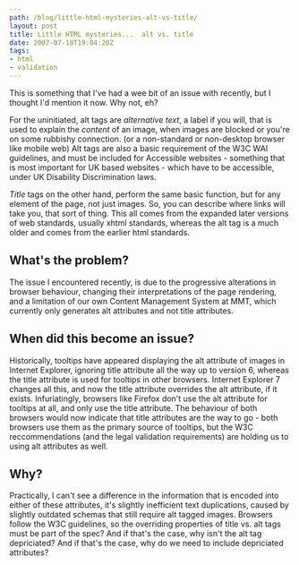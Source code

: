 ```yaml
---
path: /blog/little-html-mysteries-alt-vs-title/
layout: post
title: Little HTML mysteries...  alt vs. title
date: 2007-07-18T19:04:20Z
tags:
- html
- validation
---
```


This is something that I've had a wee bit of an issue with recently, but I thought I'd mention it now. Why not, eh?

For the uninitiated, alt tags are _alternative text_, a label if you will, that is used to explain the _content_ of an image, when images are blocked or you're on some rubbishy connection. (or a non-standard or non-desktop browser like mobile web) Alt tags are also a basic requirement of the W3C WAI guidelines, and must be included for Accessible websites - something that is most important for UK based websites - which have to be accessible, under UK Disability Discrimination laws.

_Title_ tags on the other hand, perform the same basic function, but for any element of the page, not just images. So, you can describe where links will take you, that sort of thing. This all comes from the expanded later versions of web standards, usually xhtml standards, whereas the alt tag is a much older and comes from the earlier html standards.

## What's the problem?

The issue I encountered recently, is due to the progressive alterations in browser behaviour, changing their interpretations of the page rendering, and a limitation of our own Content Management System at MMT, which currently only generates alt attributes and not title attributes.

## When did this become an issue?

Historically, tooltips have appeared displaying the alt attribute of images in Internet Explorer, ignoring title attribute all the way up to version 6, whereas the title attribute is used for tooltips in other browsers. Internet Explorer 7 changes all this, and now the title attribute overrides the alt attribute, if it exists. Infuriatingly, browsers like Firefox don't use the alt attribute for tooltips at all, and only use the title attribute. The behaviour of both browsers would now indicate that title attributes are the way to go - both browsers use them as the primary source of tooltips, but the W3C reccommendations (and the legal validation requirements) are holding us to using alt attributes as well.

## Why?

Practically, I can't see a difference in the information that is encoded into either of these attributes, it's slightly inefficient text duplications, caused by slightly outdated schemas that still require alt tagged images. Browsers follow the W3C guidelines, so the overriding properties of title vs. alt tags must be part of the spec? And if that's the case, why isn't the alt tag depriciated? And if that's the case, why do we need to include depriciated attributes?